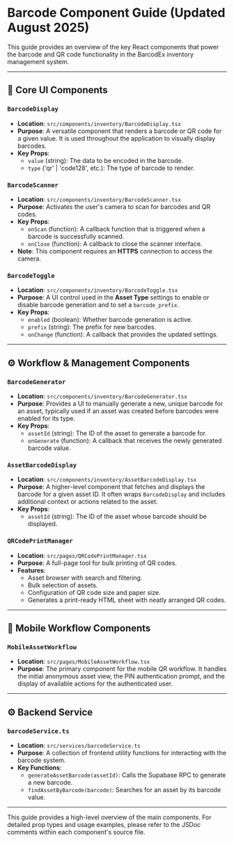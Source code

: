 # Barcode Component Guide (Updated August 2025)

This guide provides an overview of the key React components that power the barcode and QR code functionality in the BarcodEx inventory management system.

---

## 🎨 **Core UI Components**

### **`BarcodeDisplay`**
-   **Location**: `src/components/inventory/BarcodeDisplay.tsx`
-   **Purpose**: A versatile component that renders a barcode or QR code for a given value. It is used throughout the application to visually display barcodes.
-   **Key Props**:
    -   `value` (string): The data to be encoded in the barcode.
    -   `type` ('qr' | 'code128', etc.): The type of barcode to render.

### **`BarcodeScanner`**
-   **Location**: `src/components/inventory/BarcodeScanner.tsx`
-   **Purpose**: Activates the user's camera to scan for barcodes and QR codes.
-   **Key Props**:
    -   `onScan` (function): A callback function that is triggered when a barcode is successfully scanned.
    -   `onClose` (function): A callback to close the scanner interface.
-   **Note**: This component requires an **HTTPS** connection to access the camera.

### **`BarcodeToggle`**
-   **Location**: `src/components/inventory/BarcodeToggle.tsx`
-   **Purpose**: A UI control used in the **Asset Type** settings to enable or disable barcode generation and to set a `barcode_prefix`.
-   **Key Props**:
    -   `enabled` (boolean): Whether barcode generation is active.
    -   `prefix` (string): The prefix for new barcodes.
    -   `onChange` (function): A callback that provides the updated settings.

---

## ⚙️ **Workflow & Management Components**

### **`BarcodeGenerator`**
-   **Location**: `src/components/inventory/BarcodeGenerator.tsx`
-   **Purpose**: Provides a UI to manually generate a new, unique barcode for an asset, typically used if an asset was created before barcodes were enabled for its type.
-   **Key Props**:
    -   `assetId` (string): The ID of the asset to generate a barcode for.
    -   `onGenerate` (function): A callback that receives the newly generated barcode value.

### **`AssetBarcodeDisplay`**
-   **Location**: `src/components/inventory/AssetBarcodeDisplay.tsx`
-   **Purpose**: A higher-level component that fetches and displays the barcode for a given asset ID. It often wraps `BarcodeDisplay` and includes additional context or actions related to the asset.
-   **Key Props**:
    -   `assetId` (string): The ID of the asset whose barcode should be displayed.

### **`QRCodePrintManager`**
-   **Location**: `src/pages/QRCodePrintManager.tsx`
-   **Purpose**: A full-page tool for bulk printing of QR codes.
-   **Features**:
    -   Asset browser with search and filtering.
    -   Bulk selection of assets.
    -   Configuration of QR code size and paper size.
    -   Generates a print-ready HTML sheet with neatly arranged QR codes.

---

## 📲 **Mobile Workflow Components**

### **`MobileAssetWorkflow`**
-   **Location**: `src/pages/MobileAssetWorkflow.tsx`
-   **Purpose**: The primary component for the mobile QR workflow. It handles the initial anonymous asset view, the PIN authentication prompt, and the display of available actions for the authenticated user.

---

## ⚙️ **Backend Service**

### **`barcodeService.ts`**
-   **Location**: `src/services/barcodeService.ts`
-   **Purpose**: A collection of frontend utility functions for interacting with the barcode system.
-   **Key Functions**:
    -   `generateAssetBarcode(assetId)`: Calls the Supabase RPC to generate a new barcode.
    -   `findAssetByBarcode(barcode)`: Searches for an asset by its barcode value.

---

This guide provides a high-level overview of the main components. For detailed prop types and usage examples, please refer to the JSDoc comments within each component's source file. 